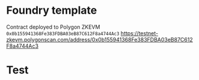 # Foundry template

Contract deployed to Polygon ZKEVM `0x0b155941368Fe383FDBA03eB87C612F8a4744Ac3`
https://testnet-zkevm.polygonscan.com/address/0x0b155941368Fe383FDBA03eB87C612F8a4744Ac3

# Test
